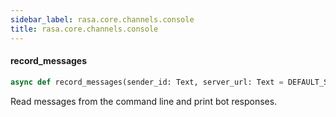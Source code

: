 ```yaml
---
sidebar_label: rasa.core.channels.console
title: rasa.core.channels.console
---
```

#### record\_messages

```python
async def record_messages(sender_id: Text, server_url: Text = DEFAULT_SERVER_URL, auth_token: Text = "", max_message_limit: Optional[int] = None, use_response_stream: bool = True) -> int
```

Read messages from the command line and print bot responses.

